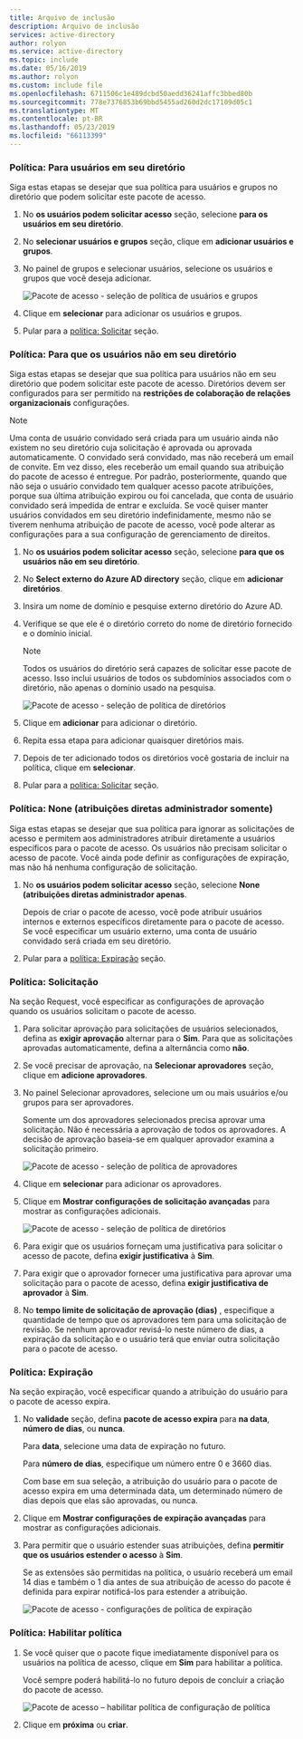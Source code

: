 ```yaml
---
title: Arquivo de inclusão
description: Arquivo de inclusão
services: active-directory
author: rolyon
ms.service: active-directory
ms.topic: include
ms.date: 05/16/2019
ms.author: rolyon
ms.custom: include file
ms.openlocfilehash: 6711506c1e489dcbd50aedd36241affc3bbed80b
ms.sourcegitcommit: 778e7376853b69bbd5455ad260d2dc17109d05c1
ms.translationtype: MT
ms.contentlocale: pt-BR
ms.lasthandoff: 05/23/2019
ms.locfileid: "66113399"
---
```

### <a name="policy-for-users-in-your-directory"></a>Política: Para usuários em seu diretório

Siga estas etapas se desejar que sua política para usuários e grupos no diretório que podem solicitar este pacote de acesso.

1. No **os usuários podem solicitar acesso** seção, selecione **para os usuários em seu diretório**.

1. No **selecionar usuários e grupos** seção, clique em **adicionar usuários e grupos**.

1. No painel de grupos e selecionar usuários, selecione os usuários e grupos que você deseja adicionar.

    ![Pacote de acesso - seleção de política de usuários e grupos](./media/active-directory-entitlement-management-policy/policy-select-users-groups.png)

1. Clique em **selecionar** para adicionar os usuários e grupos.

1. Pular para a [política: Solicitar](#policy-request) seção.

### <a name="policy-for-users-not-in-your-directory"></a>Política: Para que os usuários não em seu diretório

Siga estas etapas se desejar que sua política para usuários não em seu diretório que podem solicitar este pacote de acesso. Diretórios devem ser configurados para ser permitido na **restrições de colaboração de relações organizacionais** configurações.

> [!NOTE]
> Uma conta de usuário convidado será criada para um usuário ainda não existem no seu diretório cuja solicitação é aprovada ou aprovada automaticamente. O convidado será convidado, mas não receberá um email de convite. Em vez disso, eles receberão um email quando sua atribuição do pacote de acesso é entregue. Por padrão, posteriormente, quando que não seja o usuário convidado tem qualquer acesso pacote atribuições, porque sua última atribuição expirou ou foi cancelada, que conta de usuário convidado será impedida de entrar e excluída. Se você quiser manter usuários convidados em seu diretório indefinidamente, mesmo não se tiverem nenhuma atribuição de pacote de acesso, você pode alterar as configurações para a sua configuração de gerenciamento de direitos.

1. No **os usuários podem solicitar acesso** seção, selecione **para que os usuários não em seu diretório**.

1. No **Select externo do Azure AD directory** seção, clique em **adicionar diretórios**.

1. Insira um nome de domínio e pesquise externo diretório do Azure AD.

1. Verifique se que ele é o diretório correto do nome de diretório fornecido e o domínio inicial.

    > [!NOTE]
    > Todos os usuários do diretório será capazes de solicitar esse pacote de acesso. Isso inclui usuários de todos os subdomínios associados com o diretório, não apenas o domínio usado na pesquisa.

    ![Pacote de acesso - seleção de política de diretórios](./media/active-directory-entitlement-management-policy/policy-select-directories.png)

1. Clique em **adicionar** para adicionar o diretório.

1. Repita essa etapa para adicionar quaisquer diretórios mais.

1. Depois de ter adicionado todos os diretórios você gostaria de incluir na política, clique em **selecionar**.

1. Pular para a [política: Solicitar](#policy-request) seção.

### <a name="policy-none-administrator-direct-assignments-only"></a>Política: None (atribuições diretas administrador somente)

Siga estas etapas se desejar que sua política para ignorar as solicitações de acesso e permitem aos administradores atribuir diretamente a usuários específicos para o pacote de acesso. Os usuários não precisam solicitar o acesso de pacote. Você ainda pode definir as configurações de expiração, mas não há nenhuma configuração de solicitação.

1. No **os usuários podem solicitar acesso** seção, selecione **None (atribuições diretas administrador apenas**.

    Depois de criar o pacote de acesso, você pode atribuir usuários internos e externos específicos diretamente para o pacote de acesso. Se você especificar um usuário externo, uma conta de usuário convidado será criada em seu diretório.

1. Pular para a [política: Expiração](#policy-expiration) seção.

### <a name="policy-request"></a>Política: Solicitação

Na seção Request, você especificar as configurações de aprovação quando os usuários solicitam o pacote de acesso.

1. Para solicitar aprovação para solicitações de usuários selecionados, defina as **exigir aprovação** alternar para o **Sim**. Para que as solicitações aprovadas automaticamente, defina a alternância como **não**.

1. Se você precisar de aprovação, na **Selecionar aprovadores** seção, clique em **adicione aprovadores**.

1. No painel Selecionar aprovadores, selecione um ou mais usuários e/ou grupos para ser aprovadores.

    Somente um dos aprovadores selecionados precisa aprovar uma solicitação. Não é necessária a aprovação de todos os aprovadores. A decisão de aprovação baseia-se em qualquer aprovador examina a solicitação primeiro.

    ![Pacote de acesso - seleção de política de aprovadores](./media/active-directory-entitlement-management-policy/policy-select-approvers.png)

1. Clique em **selecionar** para adicionar os aprovadores.

1. Clique em **Mostrar configurações de solicitação avançadas** para mostrar as configurações adicionais.

    ![Pacote de acesso - seleção de política de diretórios](./media/active-directory-entitlement-management-policy/policy-advanced-request.png)

1. Para exigir que os usuários forneçam uma justificativa para solicitar o acesso de pacote, defina **exigir justificativa** à **Sim**.

1. Para exigir que o aprovador fornecer uma justificativa para aprovar uma solicitação para o pacote de acesso, defina **exigir justificativa de aprovador** à **Sim**.

1. No **tempo limite de solicitação de aprovação (dias)** , especifique a quantidade de tempo que os aprovadores tem para uma solicitação de revisão. Se nenhum aprovador revisá-lo neste número de dias, a expiração da solicitação e o usuário terá que enviar outra solicitação para o pacote de acesso.

### <a name="policy-expiration"></a>Política: Expiração

Na seção expiração, você especificar quando a atribuição do usuário para o pacote de acesso expira.

1. No **validade** seção, defina **pacote de acesso expira** para **na data**, **número de dias**, ou **nunca**.

    Para **data**, selecione uma data de expiração no futuro.

    Para **número de dias**, especifique um número entre 0 e 3660 dias.

    Com base em sua seleção, a atribuição do usuário para o pacote de acesso expira em uma determinada data, um determinado número de dias depois que elas são aprovadas, ou nunca.

1. Clique em **Mostrar configurações de expiração avançadas** para mostrar as configurações adicionais.

1. Para permitir que o usuário estender suas atribuições, defina **permitir que os usuários estender o acesso** à **Sim**.

    Se as extensões são permitidas na política, o usuário receberá um email 14 dias e também o 1 dia antes de sua atribuição de acesso do pacote é definida para expirar notificá-los para estender a atribuição.

    ![Pacote de acesso - configurações de política de expiração](./media/active-directory-entitlement-management-policy/policy-expiration.png)

### <a name="policy-enable-policy"></a>Política: Habilitar política

1. Se você quiser que o pacote fique imediatamente disponível para os usuários na política de acesso, clique em **Sim** para habilitar a política.

    Você sempre poderá habilitá-lo no futuro depois de concluir a criação do pacote de acesso.

    ![Pacote de acesso – habilitar política de configuração de política](./media/active-directory-entitlement-management-policy/policy-enable.png)

1. Clique em **próxima** ou **criar**.
